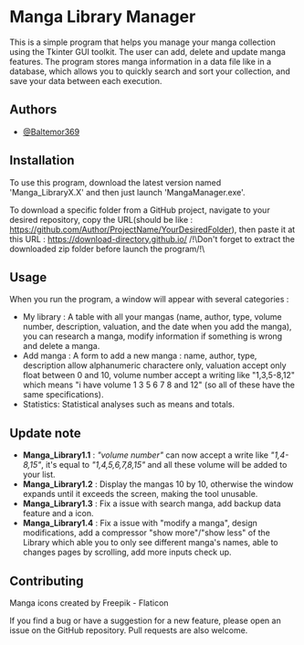 
# Manga Library Manager

This is a simple program that helps you manage your manga collection using the Tkinter GUI toolkit. The user can add, delete and update manga features. The program stores manga information in a data file like in a database, which allows you to quickly search and sort your collection, and save your data between each execution.
## Authors

- [@Baltemor369](https://www.github.com/Baltemor369)

## Installation

To use this program, download the latest version named 'Manga_LibraryX.X' and then just launch 'MangaManager.exe'.

To download a specific folder from a GitHub project, navigate to your desired repository, copy the URL(should be like : https://github.com/Author/ProjectName/YourDesiredFolder), then paste it at this URL : https://download-directory.github.io/
/!\Don't forget to extract the downloaded zip folder before launch the program/!\
    
## Usage

When you run the program, a window will appear with several categories :
- My library : A table with all your mangas (name, author, type, volume number, description, valuation, and the date when you add the manga), you can research a manga, modify information if something is wrong and delete a manga.
- Add manga : A form to add a new manga : name, author, type, description allow alphanumeric charactere only, valuation accept only float between 0 and 10, volume number accept a writing like "1,3,5-8,12" which means "i have volume 1 3 5 6 7 8 and 12" (so all of these have the same specifications).
- Statistics: Statistical analyses such as means and totals.

## Update note

- __Manga_Library1.1__ : _"volume number"_ can now accept a write like _"1,4-8,15"_, it's equal to _"1,4,5,6,7,8,15"_ and all these volume will be added to your list.
- __Manga_Library1.2__ : Display the mangas 10 by 10, otherwise the window expands until it exceeds the screen, making the tool unusable.
- __Manga_Library1.3__ : Fix a issue with search manga, add backup data feature and a icon.
- __Manga_Library1.4__ : Fix a issue with "modify a manga", design modifications, add a compressor "show more"/"show less" of the Library which able you to only see different manga's names, able to changes pages by scrolling, add more inputs check up.

## Contributing

Manga icons created by Freepik - Flaticon

If you find a bug or have a suggestion for a new feature, please open an issue on the GitHub repository. Pull requests are also welcome.


